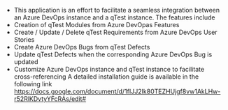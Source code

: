 - This application is an effort to facilitate a seamless integration between an Azure DevOps instance and a qTest instance. The features include
- Creation of qTest Modules from Azure DevOpas Features
- Create / Update / Delete  qTest Requirements from Azure DevOps User Stories
- Create Azure DevOps Bugs from qTest Defects
- Update qTest Defects when the corresponding Azure DevOps Bug is updated
- Customize Azure DevOps instance and qTest instance to facilitate cross-referencing
A detailed installation guide is available in the following link
https://docs.google.com/document/d/1fIJJ2Ik80TEZHUjgf8vw1AkLHw-r52RlKDvtyYFcRAs/edit#
